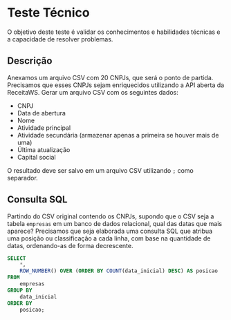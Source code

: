 # Teste Técnico

O objetivo deste teste é validar os conhecimentos e habilidades técnicas e a capacidade de resolver problemas.

## Descrição

Anexamos um arquivo CSV com 20 CNPJs, que será o ponto de partida.
Precisamos que esses CNPJs sejam enriquecidos utilizando a API aberta da ReceitaWS.
Gerar um arquivo CSV com os seguintes dados:

- CNPJ
- Data de abertura
- Nome
- Atividade principal
- Atividade secundária (armazenar apenas a primeira se houver mais de uma)
- Última atualização
- Capital social

O resultado deve ser salvo em um arquivo CSV utilizando `;` como separador.
## Consulta SQL

Partindo do CSV original contendo os CNPJs, supondo que o CSV seja a tabela `empresas` em um banco de dados relacional, qual das datas que mais aparece? Precisamos que seja elaborada uma consulta SQL que atribua uma posição ou classificação a cada linha, com base na quantidade de datas, ordenando-as de forma decrescente.

```sql
SELECT
    *,
    ROW_NUMBER() OVER (ORDER BY COUNT(data_inicial) DESC) AS posicao
FROM
    empresas
GROUP BY
    data_inicial
ORDER BY
    posicao;
````
